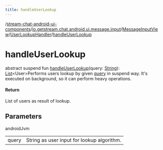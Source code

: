 ```yaml
---
title: handleUserLookup
---
```

/[stream-chat-android-ui-components](../../../index.md)/[io.getstream.chat.android.ui.message.input](../../index.md)/[MessageInputView](../index.md)/[UserLookupHandler](index.md)/[handleUserLookup](handleUserLookup.md)  
  
  
  
# handleUserLookup  
abstract suspend fun [handleUserLookup](handleUserLookup.md)(query: [String](https://kotlinlang.org/api/latest/jvm/stdlib/kotlin/-string/index.html)): [List](https://kotlinlang.org/api/latest/jvm/stdlib/kotlin.collections/-list/index.html)&lt;User&gt;Performs users lookup by given [query](handleUserLookup.md) in suspend way. It's executed on background, so it can perform heavy operations.  
  
#### Return  
List of users as result of lookup.  
  
## Parameters  
  
androidJvm  
  
| | |
|---|---|
| <a name="io.getstream.chat.android.ui.message.input/MessageInputView.UserLookupHandler/handleUserLookup/#kotlin.String/PointingToDeclaration/"></a>query| <a name="io.getstream.chat.android.ui.message.input/MessageInputView.UserLookupHandler/handleUserLookup/#kotlin.String/PointingToDeclaration/"></a>String as user input for lookup algorithm.|
  

